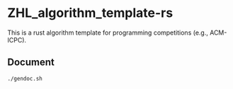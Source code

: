 # ZHL_algorithm_template-rs
This is a rust algorithm template for programming competitions (e.g., ACM-ICPC).

## Document

```bash
./gendoc.sh
```

